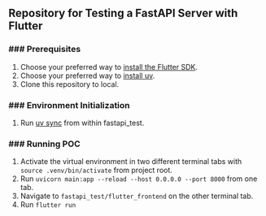 ## Repository for Testing a FastAPI Server with Flutter
### ### Prerequisites ###
1. Choose your preferred way to [install the Flutter SDK](https://docs.flutter.dev/install).
2. Choose your preferred way to [install uv](https://docs.astral.sh/uv/getting-started/installation/).
3. Clone this repository to local.

### ### Environment Initialization ###
1. Run [uv sync](https://docs.astral.sh/uv/guides/integration/github/#syncing-and-running) from within fastapi_test.

### ### Running POC ###
1. Activate the virtual environment in two different terminal tabs with `source .venv/bin/activate` from project root.
2. Run `uvicorn main:app --reload --host 0.0.0.0 --port 8000` from one tab.
3. Navigate to `fastapi_test/flutter_frontend` on the other terminal tab.
4. Run `flutter run`
